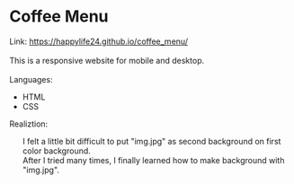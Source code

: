 # Coffee Menu
Link: https://happylife24.github.io/coffee_menu/
<br>
<br>
This is a responsive website for mobile and desktop.
<br>
<br>
Languages:
<ul>
  <li>HTML</li>
  <li>CSS</li>
</ul>
Realiztion:
<ul>
I felt a little bit difficult to put "img.jpg" as second background on first color background.
<br>After I tried many times, I finally learned how to make background with "img.jpg".
</ul>
